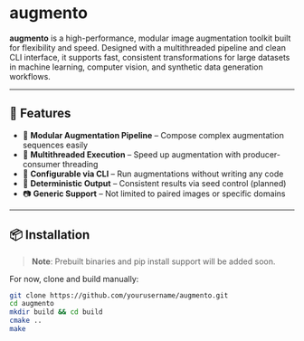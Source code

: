 # augmento

**augmento** is a high-performance, modular image augmentation toolkit built for flexibility and speed. Designed with a multithreaded pipeline and clean CLI interface, it supports fast, consistent transformations for large datasets in machine learning, computer vision, and synthetic data generation workflows.

---

## 🚀 Features

- 🔁 **Modular Augmentation Pipeline** – Compose complex augmentation sequences easily
- 🧵 **Multithreaded Execution** – Speed up augmentation with producer-consumer threading
- 🔧 **Configurable via CLI** – Run augmentations without writing any code
- 🎯 **Deterministic Output** – Consistent results via seed control (planned)
- 📷 **Generic Support** – Not limited to paired images or specific domains

---

## 📦 Installation

> **Note**: Prebuilt binaries and pip install support will be added soon.

For now, clone and build manually:

```bash
git clone https://github.com/yourusername/augmento.git
cd augmento
mkdir build && cd build
cmake ..
make
